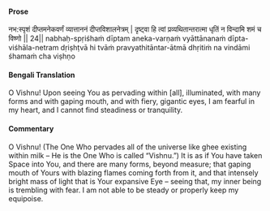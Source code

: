 #### Prose 

नभ:स्पृशं दीप्तमनेकवर्णं
व्यात्ताननं दीप्तविशालनेत्रम् |
दृष्ट्वा हि त्वां प्रव्यथितान्तरात्मा
धृतिं न विन्दामि शमं च विष्णो || 24||
nabhaḥ-spṛiśhaṁ dīptam aneka-varṇaṁ
vyāttānanaṁ dīpta-viśhāla-netram
dṛiṣhṭvā hi tvāṁ pravyathitāntar-ātmā
dhṛitiṁ na vindāmi śhamaṁ cha viṣhṇo

 #### Bengali Translation 

O Vishnu! Upon seeing You as pervading within [all], illuminated, with many forms and with gaping mouth, and with fiery, gigantic eyes, I am fearful in my heart, and I cannot find steadiness or tranquility.

 #### Commentary 

O Vishnu! (The One Who pervades all of the universe like ghee existing within milk – He is the One Who is called “Vishnu.”) It is as if You have taken Space into You, and there are many forms, beyond measure; that gaping mouth of Yours with blazing flames coming forth from it, and that intensely bright mass of light that is Your expansive Eye – seeing that, my inner being is trembling with fear. I am not able to be steady or properly keep my equipoise. 